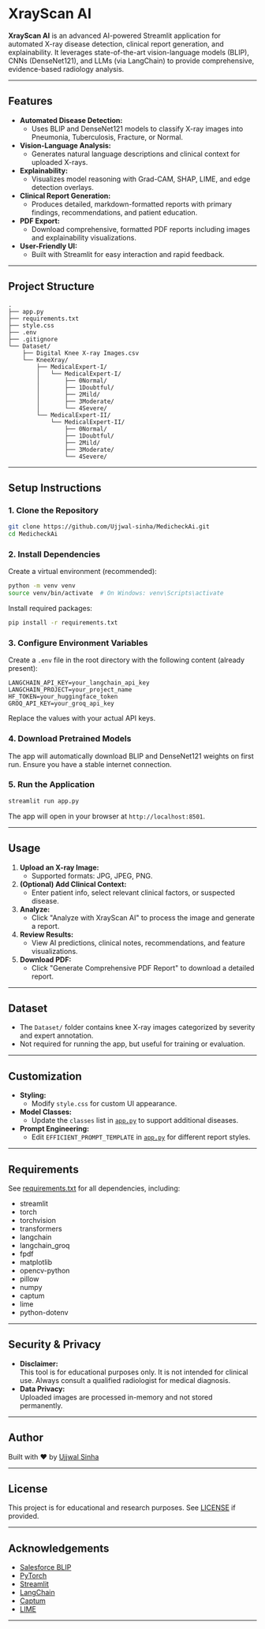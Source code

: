 # XrayScan AI

**XrayScan AI** is an advanced AI-powered Streamlit application for automated X-ray disease detection, clinical report generation, and explainability. It leverages state-of-the-art vision-language models (BLIP), CNNs (DenseNet121), and LLMs (via LangChain) to provide comprehensive, evidence-based radiology analysis.

---

## Features

- **Automated Disease Detection:**  
  - Uses BLIP and DenseNet121 models to classify X-ray images into Pneumonia, Tuberculosis, Fracture, or Normal.
- **Vision-Language Analysis:**  
  - Generates natural language descriptions and clinical context for uploaded X-rays.
- **Explainability:**  
  - Visualizes model reasoning with Grad-CAM, SHAP, LIME, and edge detection overlays.
- **Clinical Report Generation:**  
  - Produces detailed, markdown-formatted reports with primary findings, recommendations, and patient education.
- **PDF Export:**  
  - Download comprehensive, formatted PDF reports including images and explainability visualizations.
- **User-Friendly UI:**  
  - Built with Streamlit for easy interaction and rapid feedback.

---

## Project Structure

```
.
├── app.py
├── requirements.txt
├── style.css
├── .env
├── .gitignore
└── Dataset/
    ├── Digital Knee X-ray Images.csv
    └── KneeXray/
        ├── MedicalExpert-I/
        │   └── MedicalExpert-I/
        │       ├── 0Normal/
        │       ├── 1Doubtful/
        │       ├── 2Mild/
        │       ├── 3Moderate/
        │       └── 4Severe/
        └── MedicalExpert-II/
            └── MedicalExpert-II/
                ├── 0Normal/
                ├── 1Doubtful/
                ├── 2Mild/
                ├── 3Moderate/
                └── 4Severe/
```

---

## Setup Instructions

### 1. Clone the Repository

```sh
git clone https://github.com/Ujjwal-sinha/MedicheckAi.git
cd MedicheckAi
```

### 2. Install Dependencies

Create a virtual environment (recommended):

```sh
python -m venv venv
source venv/bin/activate  # On Windows: venv\Scripts\activate
```

Install required packages:

```sh
pip install -r requirements.txt
```

### 3. Configure Environment Variables

Create a `.env` file in the root directory with the following content (already present):

```
LANGCHAIN_API_KEY=your_langchain_api_key
LANGCHAIN_PROJECT=your_project_name
HF_TOKEN=your_huggingface_token
GROQ_API_KEY=your_groq_api_key
```

Replace the values with your actual API keys.

### 4. Download Pretrained Models

The app will automatically download BLIP and DenseNet121 weights on first run. Ensure you have a stable internet connection.

### 5. Run the Application

```sh
streamlit run app.py
```

The app will open in your browser at `http://localhost:8501`.

---

## Usage

1. **Upload an X-ray Image:**  
   - Supported formats: JPG, JPEG, PNG.
2. **(Optional) Add Clinical Context:**  
   - Enter patient info, select relevant clinical factors, or suspected disease.
3. **Analyze:**  
   - Click "Analyze with XrayScan AI" to process the image and generate a report.
4. **Review Results:**  
   - View AI predictions, clinical notes, recommendations, and feature visualizations.
5. **Download PDF:**  
   - Click "Generate Comprehensive PDF Report" to download a detailed report.

---

## Dataset

- The `Dataset/` folder contains knee X-ray images categorized by severity and expert annotation.
- Not required for running the app, but useful for training or evaluation.

---

## Customization

- **Styling:**  
  - Modify `style.css` for custom UI appearance.
- **Model Classes:**  
  - Update the `classes` list in [`app.py`](app.py) to support additional diseases.
- **Prompt Engineering:**  
  - Edit `EFFICIENT_PROMPT_TEMPLATE` in [`app.py`](app.py) for different report styles.

---

## Requirements

See [requirements.txt](requirements.txt) for all dependencies, including:

- streamlit
- torch
- torchvision
- transformers
- langchain
- langchain_groq
- fpdf
- matplotlib
- opencv-python
- pillow
- numpy
- captum
- lime
- python-dotenv

---

## Security & Privacy

- **Disclaimer:**  
  This tool is for educational purposes only. It is not intended for clinical use. Always consult a qualified radiologist for medical diagnosis.
- **Data Privacy:**  
  Uploaded images are processed in-memory and not stored permanently.

---

## Author

Built with ❤️ by [Ujjwal Sinha](https://github.com/Ujjwal-sinha)

---

## License

This project is for educational and research purposes. See [LICENSE](LICENSE) if provided.

---

## Acknowledgements

- [Salesforce BLIP](https://huggingface.co/Salesforce/blip-image-captioning-large)
- [PyTorch](https://pytorch.org/)
- [Streamlit](https://streamlit.io/)
- [LangChain](https://www.langchain.com/)
- [Captum](https://captum.ai/)
- [LIME](https://github.com/marcotcr/lime)

---